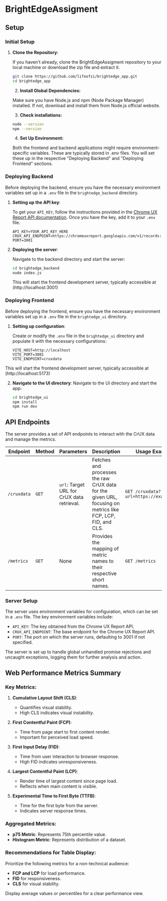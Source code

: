 # BrightEdgeAssigment

## Setup

### Initial Setup

1. **Clone the Repository**:

   If you haven't already, clone the BrightEdgeAssigment repository to your local machine or download the zip file and extract it.

   ```bash
   git clone https://github.com/lifeofzi/brightedge_app.git
   cd brightedge_app
   ```

   2. **Install Global Dependencies:**

   Make sure you have Node.js and npm (Node Package Manager) installed. If not, download and install them from Node.js official website.

   3. **Check installations:**

   ```bash
   node --version
   npm --version
   ```

   4. **Set Up Environment:**

   Both the frontend and backend applications might require environment-specific variables. These are typically stored in .env files. You will set these up in the respective "Deploying Backend" and "Deploying Frontend" sections.

### Deploying Backend

Before deploying the backend, ensure you have the necessary environment variables set up in a `.env` file in the `brightedge_backend` directory.

1. **Setting up the API key**:

   To get your `API_KEY`, follow the instructions provided in the [Chrome UX Report API documentation](https://developer.chrome.com/docs/crux/api/). Once you have the key, add it to your `.env` file.

   ```plaintext
   API_KEY=YOUR_API_KEY_HERE
   CRUX_API_ENDPOINT=https://chromeuxreport.googleapis.com/v1/records:queryHistoryRecord
   PORT=3001
   ```

2. **Deploying the server**:

   Navigate to the backend directory and start the server:

   ```bash
   cd brightedge_backend
   node index.js
   ```

   This will start the frontend development server, typically accessible at (http://localhost:3001)

### Deploying Frontend

Before deploying the frontend, ensure you have the necessary environment variables set up in a `.env` file in the `brightedge_ui` directory.

1. **Setting up configuration**:

   Create or modify the `.env` file in the `brightedge_ui` directory and populate it with the necessary configurations:

   ```plaintext
   VITE_HOST=http://localhost
   VITE_PORT=3001
   VITE_ENDPOINT=cruxdata
   ```

This will start the frontend development server, typically accessible at (http://localhost:5173)

2. **Navigate to the UI directory**:
   Navigate to the UI directory and start the app:

   ```bash
   cd brightedge_ui
   npm install
   npm run dev
   ```

## API Endpoints

The server provides a set of API endpoints to interact with the CrUX data and manage the metrics.

| Endpoint    | Method | Parameters                                 | Description                                                                                                 | Usage Example                           |
| ----------- | ------ | ------------------------------------------ | ----------------------------------------------------------------------------------------------------------- | --------------------------------------- |
| `/cruxdata` | `GET`  | `url`: Target URL for CrUX data retrieval. | Fetches and processes the raw CrUX data for the given URL, focusing on metrics like FCP, LCP, FID, and CLS. | `GET /cruxdata?url=https://example.com` |
| `/metrics`  | `GET`  | None                                       | Provides the mapping of metric names to their respective short names.                                       | `GET /metrics`                          |

### Server Setup

The server uses environment variables for configuration, which can be set in a `.env` file. The key environment variables include:

- `API_KEY`: The key obtained from the Chrome UX Report API.
- `CRUX_API_ENDPOINT`: The base endpoint for the Chrome UX Report API.
- `PORT`: The port on which the server runs, defaulting to 3001 if not specified.

The server is set up to handle global unhandled promise rejections and uncaught exceptions, logging them for further analysis and action.

## Web Performance Metrics Summary

### Key Metrics:

1. **Cumulative Layout Shift (CLS)**:

   - Quantifies visual stability.
   - High CLS indicates visual instability.

2. **First Contentful Paint (FCP)**:

   - Time from page start to first content render.
   - Important for perceived load speed.

3. **First Input Delay (FID)**:

   - Time from user interaction to browser response.
   - High FID indicates unresponsiveness.

4. **Largest Contentful Paint (LCP)**:

   - Render time of largest content since page load.
   - Reflects when main content is visible.

5. **Experimental Time to First Byte (TTFB)**:
   - Time for the first byte from the server.
   - Indicates server response times.

### Aggregated Metrics:

- **p75 Metric**: Represents 75th percentile value.
- **Histogram Metric**: Represents distribution of a dataset.

### Recommendations for Table Display:

Prioritize the following metrics for a non-technical audience:

- **FCP and LCP** for load performance.
- **FID** for responsiveness.
- **CLS** for visual stability.

Display average values or percentiles for a clear performance view.
